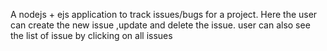 A nodejs + ejs application to track issues/bugs for a project.
Here the user can create the new issue ,update and delete the issue.
user can also see the list of issue by clicking on all issues
